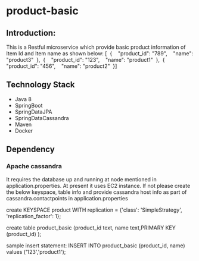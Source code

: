 # product-basic
## Introduction:
This is a Restful microservice which provide basic product information of Item Id and Item name as shown below:
[  {    "product_id": "789",    "name": "product3"  },  {    "product_id": "123",    "name": "product1"  },  {    "product_id": "456",    "name": "product2"  }]

## Technology Stack
* Java 8
* SpringBoot
* SpringDataJPA
* SpringDataCassandra
* Maven
* Docker

## Dependency
### Apache cassandra
It requires the database up and running at node mentioned in application.properties. At present it uses EC2 instance.
If not please create the below keyspace, table info and provide cassandra host info as part of cassandra.contactpoints in application.properties

create KEYSPACE product WITH replication = {'class': 'SimpleStrategy', 'replication_factor': 1};

create table product_basic (product_id text, name text,PRIMARY KEY (product_id) );

sample insert statement: INSERT INTO product_basic (product_id, name) values ('123','product1');

